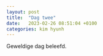 ```yaml
---
layout: post
title:  "Dag twee"
date:   2023-02-26 08:51:04 +0100
categories: kim hyunh
---
```


Geweldige dag beleefd.